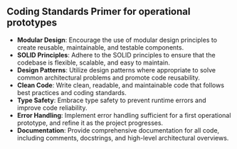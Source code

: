 Coding Standards Primer for operational prototypes
----------------
- **Modular Design**: Encourage the use of modular design principles to create reusable, maintainable, and testable components.
- **SOLID Principles**: Adhere to the SOLID principles to ensure that the codebase is flexible, scalable, and easy to maintain.
- **Design Patterns**: Utilize design patterns where appropriate to solve common architectural problems and promote code reusability.
- **Clean Code**: Write clean, readable, and maintainable code that follows best practices and coding standards.
- **Type Safety**: Embrace type safety to prevent runtime errors and improve code reliability.
- **Error Handling**: Implement error handling sufficient for a first operational prototype, and refine it as the project progresses.
- **Documentation**: Provide comprehensive documentation for all code, including comments, docstrings, and high-level architectural overviews.

